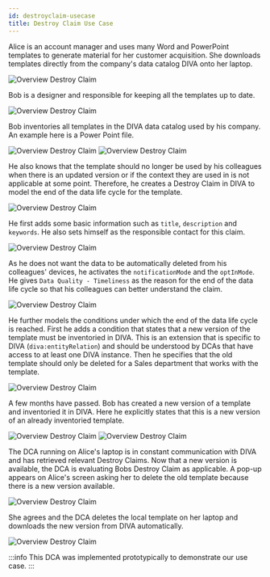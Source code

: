 ```yaml
---
id: destroyclaim-usecase
title: Destroy Claim Use Case
---
```


Alice is an account manager and uses many Word and PowerPoint templates to generate material for her customer acquisition.
She downloads templates directly from the company's data catalog DIVA onto her laptop.

![Overview Destroy Claim](/diva_4.1.0/screenshots/diva_4.1_screenshots_39.png)

Bob is a designer and responsible for keeping all the templates up to date.

![Overview Destroy Claim](/diva_4.1.0/screenshots/diva_4.1_screenshots_37.png)

Bob inventories all templates in the DIVA data catalog used by his company.
An example here is a Power Point file.

![Overview Destroy Claim](/diva_4.1.0/screenshots/diva_4.1_screenshots_26.png)
![Overview Destroy Claim](/diva_4.1.0/screenshots/diva_4.1_screenshots_27.png)

He also knows that the template should no longer be used by his colleagues when there is an updated version or if the context they are used in is not applicable at some point.
Therefore, he creates a Destroy Claim in DIVA to model the end of the data life cycle for the template.

![Overview Destroy Claim](/diva_4.1.0/screenshots/diva_4.1_screenshots_33.png)

He first adds some basic information such as `title`, `description` and `keywords`.
He also sets himself as the responsible contact for this claim.

![Overview Destroy Claim](/diva_4.1.0/screenshots/diva_4.1_screenshots_30.png)

As he does not want the data to be automatically deleted from his colleagues' devices, he activates the `notificationMode` and the `optInMode`.
He gives `Data Quality - Timeliness` as the reason for the end of the data life cycle so that his colleagues can better understand the claim.

![Overview Destroy Claim](/diva_4.1.0/screenshots/diva_4.1_screenshots_31.png)

He further models the conditions under which the end of the data life cycle is reached.
First he adds a condition that states that a new version of the template must be inventoried in DIVA.
This is an extension that is specific to DIVA (`diva:entityRelation`) and should be understood by DCAs that have access to at least one DIVA instance.
Then he specifies that the old template should only be deleted for a Sales department that works with the template.

![Overview Destroy Claim](/diva_4.1.0/screenshots/diva_4.1_screenshots_32.png)

A few months have passed.
Bob has created a new version of a template and inventoried it in DIVA.
Here he explicitly states that this is a new version of an already inventoried template.

![Overview Destroy Claim](/diva_4.1.0/screenshots/diva_4.1_screenshots_28.png)
![Overview Destroy Claim](/diva_4.1.0/screenshots/diva_4.1_screenshots_29.png)

The DCA running on Alice's laptop is in constant communication with DIVA and has retrieved relevant Destroy Claims.
Now that a new version is available, the DCA is evaluating Bobs Destroy Claim as applicable.
A pop-up appears on Alice's screen asking her to delete the old template because there is a new version available.

![Overview Destroy Claim](/diva_4.1.0/screenshots/dca1.png)

She agrees and the DCA deletes the local template on her laptop and downloads the new version from DIVA automatically.

![Overview Destroy Claim](/diva_4.1.0/screenshots/dca2.png)

:::info
This DCA was implemented prototypically to demonstrate our use case.
:::
